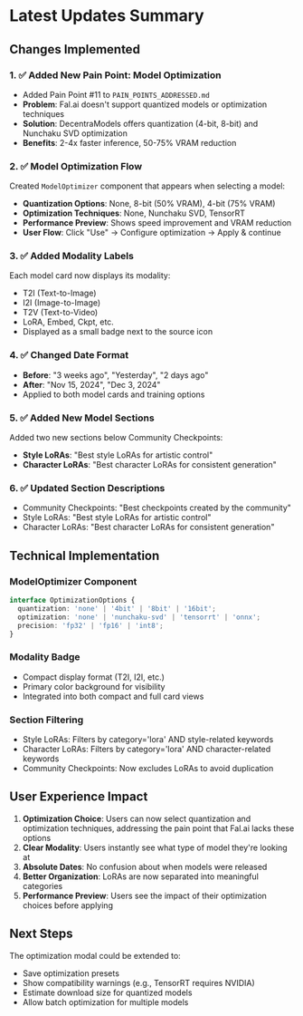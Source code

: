 # Latest Updates Summary

## Changes Implemented

### 1. ✅ **Added New Pain Point: Model Optimization**
- Added Pain Point #11 to `PAIN_POINTS_ADDRESSED.md`
- **Problem**: Fal.ai doesn't support quantized models or optimization techniques
- **Solution**: DecentraModels offers quantization (4-bit, 8-bit) and Nunchaku SVD optimization
- **Benefits**: 2-4x faster inference, 50-75% VRAM reduction

### 2. ✅ **Model Optimization Flow**
Created `ModelOptimizer` component that appears when selecting a model:
- **Quantization Options**: None, 8-bit (50% VRAM), 4-bit (75% VRAM)
- **Optimization Techniques**: None, Nunchaku SVD, TensorRT
- **Performance Preview**: Shows speed improvement and VRAM reduction
- **User Flow**: Click "Use" → Configure optimization → Apply & continue

### 3. ✅ **Added Modality Labels**
Each model card now displays its modality:
- T2I (Text-to-Image)
- I2I (Image-to-Image)
- T2V (Text-to-Video)
- LoRA, Embed, Ckpt, etc.
- Displayed as a small badge next to the source icon

### 4. ✅ **Changed Date Format**
- **Before**: "3 weeks ago", "Yesterday", "2 days ago"
- **After**: "Nov 15, 2024", "Dec 3, 2024"
- Applied to both model cards and training options

### 5. ✅ **Added New Model Sections**
Added two new sections below Community Checkpoints:
- **Style LoRAs**: "Best style LoRAs for artistic control"
- **Character LoRAs**: "Best character LoRAs for consistent generation"

### 6. ✅ **Updated Section Descriptions**
- Community Checkpoints: "Best checkpoints created by the community"
- Style LoRAs: "Best style LoRAs for artistic control"
- Character LoRAs: "Best character LoRAs for consistent generation"

## Technical Implementation

### ModelOptimizer Component
```typescript
interface OptimizationOptions {
  quantization: 'none' | '4bit' | '8bit' | '16bit';
  optimization: 'none' | 'nunchaku-svd' | 'tensorrt' | 'onnx';
  precision: 'fp32' | 'fp16' | 'int8';
}
```

### Modality Badge
- Compact display format (T2I, I2I, etc.)
- Primary color background for visibility
- Integrated into both compact and full card views

### Section Filtering
- Style LoRAs: Filters by category='lora' AND style-related keywords
- Character LoRAs: Filters by category='lora' AND character-related keywords
- Community Checkpoints: Now excludes LoRAs to avoid duplication

## User Experience Impact

1. **Optimization Choice**: Users can now select quantization and optimization techniques, addressing the pain point that Fal.ai lacks these options
2. **Clear Modality**: Users instantly see what type of model they're looking at
3. **Absolute Dates**: No confusion about when models were released
4. **Better Organization**: LoRAs are now separated into meaningful categories
5. **Performance Preview**: Users see the impact of their optimization choices before applying

## Next Steps
The optimization modal could be extended to:
- Save optimization presets
- Show compatibility warnings (e.g., TensorRT requires NVIDIA)
- Estimate download size for quantized models
- Allow batch optimization for multiple models 